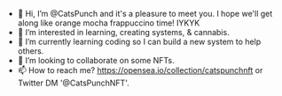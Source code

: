 - 👋 Hi, I’m @CatsPunch and it's a pleasure to meet you. I hope we'll get along like orange mocha frappuccino time! IYKYK 
- 👀 I’m interested in learning, creating systems, & cannabis.
- 🌱 I’m currently learning coding so I can build a new system to help others.
- 💞️ I’m looking to collaborate on some NFTs.
- 📫 How to reach me? https://opensea.io/collection/catspunchnft or Twitter DM '@CatsPunchNFT'. 

<!---
CatsPunch/CatsPunch is a ✨ special ✨ repository because its `README.md` (this file) appears on your GitHub profile.
You can click the Preview link to take a look at your changes.
--->
